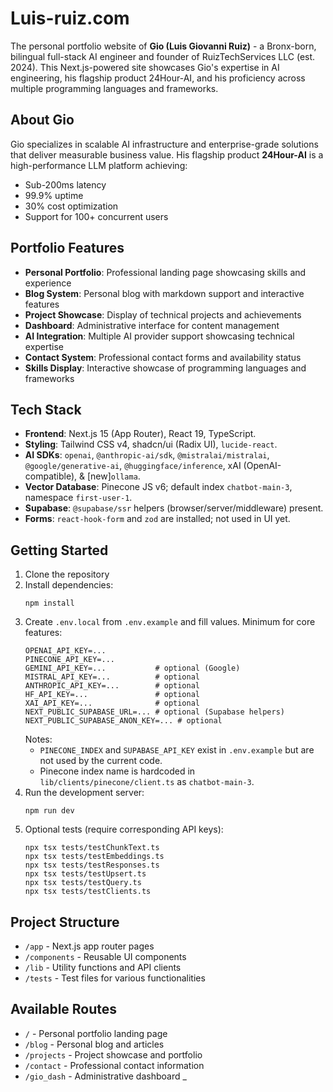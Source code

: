 # Luis-ruiz.com

The personal portfolio website of **Gio (Luis Giovanni Ruiz)** - a Bronx-born, bilingual full-stack AI engineer and founder of RuizTechServices LLC (est. 2024). This Next.js-powered site showcases Gio's expertise in AI engineering, his flagship product 24Hour-AI, and his proficiency across multiple programming languages and frameworks.

## About Gio

Gio specializes in scalable AI infrastructure and enterprise-grade solutions that deliver measurable business value. His flagship product **24Hour-AI** is a high-performance LLM platform achieving:
- Sub-200ms latency
- 99.9% uptime
- 30% cost optimization
- Support for 100+ concurrent users

## Portfolio Features

- **Personal Portfolio**: Professional landing page showcasing skills and experience
- **Blog System**: Personal blog with markdown support and interactive features
- **Project Showcase**: Display of technical projects and achievements
- **Dashboard**: Administrative interface for content management
- **AI Integration**: Multiple AI provider support showcasing technical expertise
- **Contact System**: Professional contact forms and availability status
- **Skills Display**: Interactive showcase of programming languages and frameworks

## Tech Stack

- **Frontend**: Next.js 15 (App Router), React 19, TypeScript.
- **Styling**: Tailwind CSS v4, shadcn/ui (Radix UI), `lucide-react`.
- **AI SDKs**: `openai`, `@anthropic-ai/sdk`, `@mistralai/mistralai`, `@google/generative-ai`, `@huggingface/inference`, xAI (OpenAI-compatible), & [new]`ollama`.
- **Vector Database**: Pinecone JS v6; default index `chatbot-main-3`, namespace `first-user-1`.
- **Supabase**: `@supabase/ssr` helpers (browser/server/middleware) present.
- **Forms**: `react-hook-form` and `zod` are installed; not used in UI yet.

## Getting Started

1. Clone the repository
2. Install dependencies:
   ```
   npm install
   ```
3. Create `.env.local` from `.env.example` and fill values. Minimum for core features:
   ```
   OPENAI_API_KEY=...
   PINECONE_API_KEY=...
   GEMINI_API_KEY=...           # optional (Google)
   MISTRAL_API_KEY=...          # optional
   ANTHROPIC_API_KEY=...        # optional
   HF_API_KEY=...               # optional
   XAI_API_KEY=...              # optional
   NEXT_PUBLIC_SUPABASE_URL=... # optional (Supabase helpers)
   NEXT_PUBLIC_SUPABASE_ANON_KEY=... # optional
   ```
   Notes:
   - `PINECONE_INDEX` and `SUPABASE_API_KEY` exist in `.env.example` but are not used by the current code.
   - Pinecone index name is hardcoded in `lib/clients/pinecone/client.ts` as `chatbot-main-3`.
4. Run the development server:
   ```
   npm run dev
   ```
5. Optional tests (require corresponding API keys):
   ```
   npx tsx tests/testChunkText.ts
   npx tsx tests/testEmbeddings.ts
   npx tsx tests/testResponses.ts
   npx tsx tests/testUpsert.ts
   npx tsx tests/testQuery.ts
   npx tsx tests/testClients.ts
   ```

## Project Structure

- `/app` - Next.js app router pages
- `/components` - Reusable UI components
- `/lib` - Utility functions and API clients
- `/tests` - Test files for various functionalities

## Available Routes

- `/` - Personal portfolio landing page
- `/blog` - Personal blog and articles
- `/projects` - Project showcase and portfolio
- `/contact` - Professional contact information
- `/gio_dash` - Administrative dashboard
_